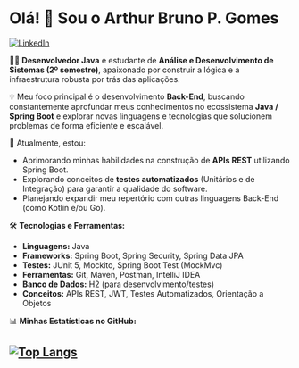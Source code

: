 # Olá! 👋 Sou o Arthur Bruno P. Gomes

[![LinkedIn](https://img.shields.io/badge/LinkedIn-Arthur%20Bruno%20P.%20Gomes-0077B5?style=flat&logo=linkedin)](https://www.linkedin.com/in/arthurpgomes/) 

👨‍💻 **Desenvolvedor Java** e estudante de **Análise e Desenvolvimento de Sistemas (2º semestre)**, apaixonado por construir a lógica e a infraestrutura robusta por trás das aplicações.

💡 Meu foco principal é o desenvolvimento **Back-End**, buscando constantemente aprofundar meus conhecimentos no ecossistema **Java / Spring Boot** e explorar novas linguagens e tecnologias que solucionem problemas de forma eficiente e escalável.

🚀 Atualmente, estou:
* Aprimorando minhas habilidades na construção de **APIs REST** utilizando Spring Boot.
* Explorando conceitos de **testes automatizados** (Unitários e de Integração) para garantir a qualidade do software.
* Planejando expandir meu repertório com outras linguagens Back-End (como Kotlin e/ou Go).

🛠️ **Tecnologias e Ferramentas:**

* **Linguagens:** Java
* **Frameworks:** Spring Boot, Spring Security, Spring Data JPA
* **Testes:** JUnit 5, Mockito, Spring Boot Test (MockMvc)
* **Ferramentas:** Git, Maven, Postman, IntelliJ IDEA
* **Banco de Dados:** H2 (para desenvolvimento/testes)
* **Conceitos:** APIs REST, JWT, Testes Automatizados, Orientação a Objetos

📊 **Minhas Estatísticas no GitHub:**

[![Top Langs](https://github-readme-stats.vercel.app/api/top-langs/?username=tresharts&layout=compact&theme=vision-friendly-dark)](https://github.com/anuraghazra/github-readme-stats)
---

